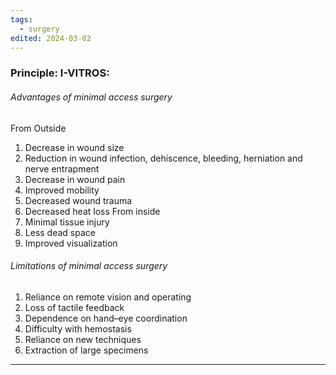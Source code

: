 ```yaml
---
tags:
  - surgery
edited: 2024-03-02
---
```

### Principle: I-VITROS:


###### Advantages of minimal access surgery
From Outside
1. Decrease in wound size
2. Reduction in wound infection, dehiscence, bleeding, herniation and nerve entrapment
3. Decrease in wound pain
4. Improved mobility
5. Decreased wound trauma
6. Decreased heat loss
From inside
1. Minimal tissue injury
2. Less dead space
3. Improved visualization

###### Limitations of minimal access surgery
1. Reliance on remote vision and operating
2. Loss of tactile feedback
3. Dependence on hand–eye coordination
4. Difficulty with hemostasis
5. Reliance on new techniques
6. Extraction of large specimens

---
